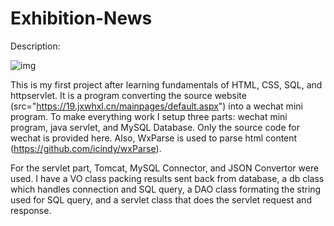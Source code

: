 # Exhibition-News

Description: 

![img](https://github.com/J0nnyCheese/Exhibition-News/blob/master/showcase/2019-06-13-11-10-52.gif)

This is my first project after learning fundamentals of HTML, CSS, SQL, and httpservlet. It is a program converting the source website (src="https://19.jxwhxl.cn/mainpages/default.aspx") into a wechat mini program. To make everything work I setup three parts: wechat mini program, java servlet, and MySQL Database. Only the source code for wechat is provided here. Also, WxParse is used to parse html content (https://github.com/icindy/wxParse).

For the servlet part, Tomcat, MySQL Connector, and JSON Convertor were used. I have a VO class packing results sent back from database, a db class which handles connection and SQL query, a DAO class formating the string used for SQL query, and a servlet class that does the servlet request and response.
